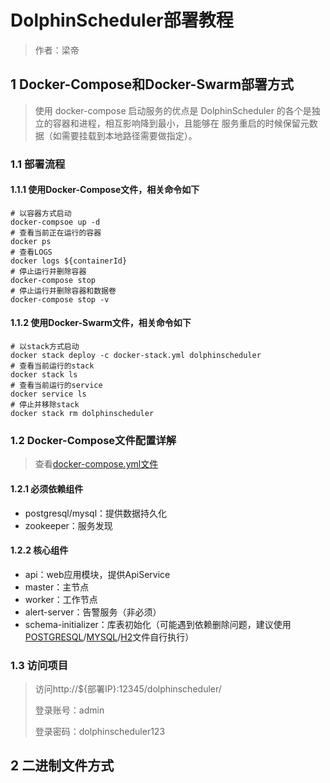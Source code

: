 # DolphinScheduler部署教程

> 作者：梁帝

## 1 Docker-Compose和Docker-Swarm部署方式

> 使用 docker-compose 启动服务的优点是 DolphinScheduler 的各个是独立的容器和进程，相互影响降到最小，且能够在 服务重启的时候保留元数据（如需要挂载到本地路径需要做指定）。

### 1.1 部署流程

#### 1.1.1 使用Docker-Compose文件，相关命令如下

```shell
# 以容器方式启动
docker-compsoe up -d
# 查看当前正在运行的容器
docker ps
# 查看LOGS
docker logs ${containerId} 
# 停止运行并删除容器
docker-compose stop
# 停止运行并删除容器和数据卷
docker-compose stop -v
```

#### 1.1.2 使用Docker-Swarm文件，相关命令如下

```shell
# 以stack方式启动
docker stack deploy -c docker-stack.yml dolphinscheduler
# 查看当前运行的stack
docker stack ls
# 查看当前运行的service
docker service ls
# 停止并移除stack
docker stack rm dolphinscheduler
```

### 1.2 Docker-Compose文件配置详解

> 查看[docker-compose.yml文件](docker/docker-compose.yml)

#### 1.2.1 必须依赖组件

* postgresql/mysql：提供数据持久化
* zookeeper：服务发现

#### 1.2.2 核心组件

* api：web应用模块，提供ApiService
* master：主节点
* worker：工作节点
* alert-server：告警服务（非必须）
* schema-initializer：库表初始化（可能遇到依赖删除问题，建议使用[POSTGRESQL](init_sql/dolphinscheduler_postgresql.sql)/[MYSQL](init_sql/dolphinscheduler_mysql.sql)/[H2](init_sql/dolphinscheduler_h2.sql)文件自行执行）

### 1.3 访问项目

> 访问http://${部署IP}:12345/dolphinscheduler/
>
> 登录账号：admin
>
> 登录密码：dolphinscheduler123

## 2 二进制文件方式

